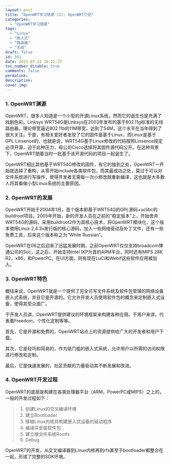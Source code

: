 ```yaml
---
layout: post
title: "OpenWRT学习随录 (I): OpenWRT介绍"
categories:
  - "OpenWRT学习随录"
tags:
  - "Linux"
  - "嵌入式"
  - "路由器"
  - "无线"
draft: false
id: 501
date: 2015-07-22 10:21:27
toc_number_disable: true
comments: false
permalink:
description:
cover_img:
---
```


### 1. OpenWRT渊源

OpenWRT，很多人知道是一个小型的开源Linux系统，然而它的诞生也是充满了戏剧色彩。Linksys WRT54G是Linksys在2003年发布的基于802.11g标准的无线路由器，理论带宽逼近802.11b的11M带宽，达到了54M，这个水平在当年得到了很大关注。于是，有相关爱好者发现了它的固件是基于Linux，而Linux是基于GPL Linsence的，也就是说，WRT54G基于Linux修改的代码按照Linsence规定必须开源，迫于此种压力，母公司Cisco选择将其固件源代码公开。在这种背景下，OpenWRT随着当时一批基于该开源代码的项目一起诞生了。

OpenWRT相比其他基于WRT54G修改的固件，有它的独到之处，OpenWRT一开始就选择了重构，从零开始include各类软件包，而其最成功之处，莫过于可以对文件系统进行写操作，使得开发者无需每一次小修改就重新编译，这也就是大多数人将其看做小型Linux系统的主要原因。

### 2. OpenWRT的发展

OpenWRT开始于2004年1月，首个版本即基于WRT54G的GPL源码+uclibc的buildroot项目。2005年开始，新的开发人员在之前的“稳定版本”上，开始舍弃WRT54G的源码，采用buildroot2作为其核心技术，将OpenWRT模块化，这个版本使用Linux 2.4.3x发行版的核心源码，加入一些网络驱动及补丁文件，还有一些免费工具，后来这个版本称之为“White Russian”。

OpenWRT在06之后迎来了迅猛发展时期，之前OpenWRT仅仅支持broadcom博通公司的Soc，这之后，开始支持Intel IXP为首的ARM平台，同时还有MIPS 24K R2，x86，和PowerPC。在UI方面，则有现在LuCi和Webif这些软件应用被加入。

### 3. OpenWRT特色

概括来说，OpenWRT就是一个提供了完全可写文件系统及软件包管理的网络设备嵌入式系统，并且它是开源的。它允许开发人员使用软件包的概念来定制嵌入式设备，使得其受众面广。

于开发人员讲，OpenWRT提供建议的环境框架来构建各种应用。于用户来讲，代表着Freedom，个性化定制等等。

首先，它是开源和免费的，OpenWRT站点上的资源提供给广大的开发者和用户下载。

其次，它是轻巧和简易的，作为低门槛的嵌入式系统，允许用户以所需的访问权限进行修改和定制。

最后，它是快速发展的，社区贡献的力量驱动其不断发展和改进。

### 4. OpenWRT开发过程

OpenWRT的底层是构建在各类处理器平台（ARM，PowerPC或MIPS）之上的，一般的开发过程如下：

> 1.  创建Linux的交叉编译环境
> 2.  建立Bootloader
> 3.  移植Linux内核并构建嵌入式设备的驱动程序
> 4.  编译并安装软件包
> 5.  建立根文件系统Rootfs
> 6.  Debug

OpenWRT的开发，从交叉编译器到Linux内核再到rfs甚至于bootloader都整合在一起，形成了完整的SDK环境。

